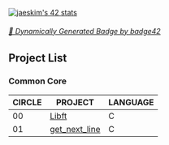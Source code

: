 [![jaeskim's 42 stats](https://badge42.herokuapp.com/api/stats/floogman?privacyEmail=true)](https://github.com/JaeSeoKim/badge42)

###### [🚀 Dynamically Generated Badge by badge42](https://github.com/JaeSeoKim/badge42)

## Project List
### Common Core
| CIRCLE | PROJECT | LANGUAGE |
| ------ | ------- | -------- |
| 00 | [Libft](./Libft) | C |
| 01 | [get_next_line](./get_next_line) | C |
